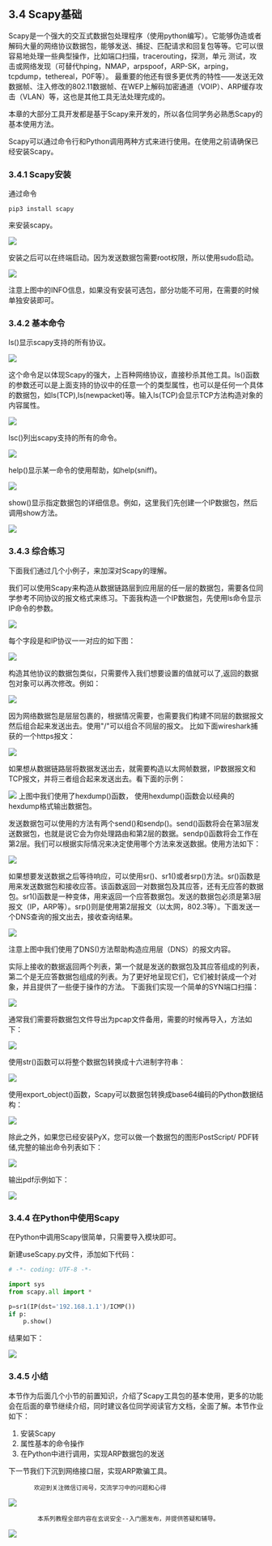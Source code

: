 ## 3.4 Scapy基础

Scapy是一个强大的交互式数据包处理程序（使用python编写）。它能够伪造或者解码大量的网络协议数据包，能够发送、捕捉、匹配请求和回复包等等。它可以很容易地处理一些典型操作，比如端口扫描，tracerouting，探测，单元 测试，攻击或网络发现（可替代hping，NMAP，arpspoof，ARP-SK，arping，tcpdump，tethereal，P0F等）。 最重要的他还有很多更优秀的特性——发送无效数据帧、注入修改的802.11数据帧、在WEP上解码加密通道（VOIP）、ARP缓存攻击（VLAN）等，这也是其他工具无法处理完成的。

本章的大部分工具开发都是基于Scapy来开发的，所以各位同学务必熟悉Scapy的基本使用方法。

Scapy可以通过命令行和Python调用两种方式来进行使用。在使用之前请确保已经安装Scapy。

### 3.4.1 Scapy安装

通过命令

```shell
pip3 install scapy
```
来安装scapy。

![](img/1.png)

安装之后可以在终端启动。因为发送数据包需要root权限，所以使用sudo启动。

![](img/2.png)

注意上图中的INFO信息，如果没有安装可选包，部分功能不可用，在需要的时候单独安装即可。

### 3.4.2 基本命令

ls()显示scapy支持的所有协议。

![](img/3.png)

这个命令足以体现Scapy的强大，上百种网络协议，直接秒杀其他工具。ls()函数的参数还可以是上面支持的协议中的任意一个的类型属性，也可以是任何一个具体的数据包，如ls(TCP),ls(newpacket)等。输入ls(TCP)会显示TCP方法构造对象的内容属性。

![](img/4.png)

lsc()列出scapy支持的所有的命令。

![](img/5.png)

help()显示某一命令的使用帮助，如help(sniff)。

![](img/6.png)

show()显示指定数据包的详细信息。例如，这里我们先创建一个IP数据包，然后调用show方法。

![](img/7.png)

### 3.4.3 综合练习

下面我们通过几个小例子，来加深对Scapy的理解。

我们可以使用Scapy来构造从数据链路层到应用层的任一层的数据包，需要各位同学参考不同协议的报文格式来练习。下面我构造一个IP数据包，先使用ls命令显示IP命令的参数。

![](img/8.png)

每个字段是和IP协议一一对应的如下图：

![](img/9.png)

构造其他协议的数据包类似，只需要传入我们想要设置的值就可以了,返回的数据包对象可以再次修改。例如：

![](img/10.png)


因为网络数据包是层层包裹的，根据情况需要，也需要我们构建不同层的数据报文然后组合起来发送出去。使用"/"可以组合不同层的报文。 比如下面wireshark捕获的一个https报文：

![](img/11.png)

如果想从数据链路层将数据发送出去，就需要构造以太网帧数据，IP数据报文和TCP报文，并将三者组合起来发送出去。看下面的示例：

![](img/12.png)
上图中我们使用了hexdump()函数， 使用hexdump()函数会以经典的hexdump格式输出数据包。

发送数据包可以使用的方法有两个send()和sendp()。send()函数将会在第3层发送数据包，也就是说它会为你处理路由和第2层的数据。sendp()函数将会工作在第2层。我们可以根据实际情况来决定使用哪个方法来发送数据。使用方法如下：

![](img/13.png)

如果想要发送数据之后等待响应，可以使用sr()、sr1()或者srp()方法。sr()函数是用来发送数据包和接收应答。该函数返回一对数据包及其应答，还有无应答的数据包。sr1()函数是一种变体，用来返回一个应答数据包。发送的数据包必须是第3层报文（IP，ARP等）。srp()则是使用第2层报文（以太网，802.3等）。下面发送一个DNS查询的报文出去，接收查询结果。

![](img/14.png)

注意上图中我们使用了DNS()方法帮助构造应用层（DNS）的报文内容。

实际上接收的数据返回两个列表，第一个就是发送的数据包及其应答组成的列表，第二个是无应答数据包组成的列表。为了更好地呈现它们，它们被封装成一个对象，并且提供了一些便于操作的方法。 下面我们实现一个简单的SYN端口扫描：

![](img/15.png)

通常我们需要将数据包文件导出为pcap文件备用，需要的时候再导入，方法如下：

![](img/16.png)

使用str()函数可以将整个数据包转换成十六进制字符串：

![](img/17.png)

使用export_object()函数，Scapy可以数据包转换成base64编码的Python数据结构：

![](img/18.png)

除此之外，如果您已经安装PyX，您可以做一个数据包的图形PostScript/ PDF转储,完整的输出命令列表如下：

![](img/19.png)

输出pdf示例如下：

![](img/20.png)

### 3.4.4 在Python中使用Scapy

在Python中调用Scapy很简单，只需要导入模块即可。

新建useScapy.py文件，添加如下代码：

```Python
# -*- coding: UTF-8 -*-

import sys
from scapy.all import *

p=sr1(IP(dst='192.168.1.1')/ICMP())
if p:
    p.show()
```

结果如下：

![](img/21.png)

### 3.4.5 小结

本节作为后面几个小节的前置知识，介绍了Scapy工具包的基本使用，更多的功能会在后面的章节继续介绍，同时建议各位同学阅读官方文档，全面了解。本节作业如下：

1. 安装Scapy
2. 属性基本的命令操作
3. 在Python中进行调用，实现ARP数据包的发送


下一节我们下沉到网络接口层，实现ARP欺骗工具。



           欢迎到关注微信订阅号，交流学习中的问题和心得


![](img/0.jpg)  

            本系列教程全部内容在玄说安全--入门圈发布，并提供答疑和辅导。

![](img/00.jpeg) 